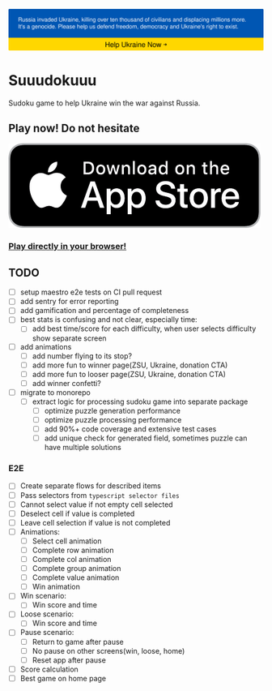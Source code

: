 [![Stand With Ukraine](https://raw.githubusercontent.com/vshymanskyy/StandWithUkraine/main/banner2-direct.svg)](https://stand-with-ukraine.pp.ua)

# Suuudokuuu

Sudoku game to help Ukraine win the war against Russia.

## Play now! Do not hesitate

[![Download on the App Store](./assets/appstore-badge.png)](https://apps.apple.com/ua/app/suuudokuuu/id6449440933)

### [Play directly in your browser!](https://www.suuudokuuu.com/)

## TODO

- [ ] setup maestro e2e tests on CI pull request
- [ ] add sentry for error reporting
- [ ] add gamification and percentage of completeness
- [ ] best stats is confusing and not clear, especially time:
    - [ ] add best time/score for each difficulty, when user selects difficulty show separate screen
- [ ] add animations
    - [ ] add number flying to its stop?
    - [ ] add more fun to winner page(ZSU, Ukraine, donation CTA)
    - [ ] add more fun to looser page(ZSU, Ukraine, donation CTA)
    - [ ] add winner confetti?
- [ ] migrate to monorepo
    - [ ] extract logic for processing sudoku game into separate package
        - [ ] optimize puzzle generation performance
        - [ ] optimize puzzle processing performance
        - [ ] add 90%+ code coverage and extensive test cases
        - [ ] add unique check for generated field, sometimes puzzle can have multiple solutions

### E2E

- [ ] Create separate flows for described items
- [ ] Pass selectors from `typescript selector files`
- [ ] Cannot select value if not empty cell selected
- [ ] Deselect cell if value is completed
- [ ] Leave cell selection if value is not completed
- [ ] Animations:
    - [ ] Select cell animation
    - [ ] Complete row animation
    - [ ] Complete col animation
    - [ ] Complete group animation
    - [ ] Complete value animation
    - [ ] Win animation
- [ ] Win scenario:
    - [ ] Win score and time
- [ ] Loose scenario:
    - [ ] Win score and time
- [ ] Pause scenario:
    - [ ] Return to game after pause
    - [ ] No pause on other screens(win, loose, home)
    - [ ] Reset app after pause
- [ ] Score calculation
- [ ] Best game on home page
